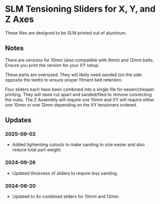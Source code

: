 # SLM Tensioning Sliders for X, Y, and Z Axes
These files are designed to be SLM printed out of aluminum.

## Notes
There are versions for 10mm (also compatible with 9mm) and 12mm belts.  Ensure you print the version for your XY setup.

These parts are oversized.  They will likely need sanded (on the side opposite the teeth) to ensure proper fitment belt retention.

Four sliders each have been combined into a single file for easier/cheaper printing.  They will need cut apart and sanded/filed to remove connecting the nubs. The Z Assembly will require one 10mm and XY will require either one 10mm or one 12mm depending on the XY tensioners ordered.

## Updates
### 2025-09-02
- Added lightenting cutouts to make sanding to size easier and also reduce total part weight.

### 2024-09-26
- Updated thickness of sliders to require less sanding.

### 2024-08-20
- Updated to 4x combined sliders for 10mm and 12mm.
